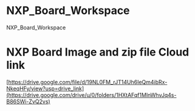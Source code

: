 # NXP_Board_Workspace
NXP_Board_Workspace

# NXP Board Image and zip file Cloud link
[https://drive.google.com/file/d/19NL0FM_rJT14Uh6IeQm4ibRx-NkeqHFy/view?usp=drive_link](https://drive.google.com/drive/u/0/folders/1HXtAFqf1MlnWhvJq4s-B86SWi-ZvQ2vs)
